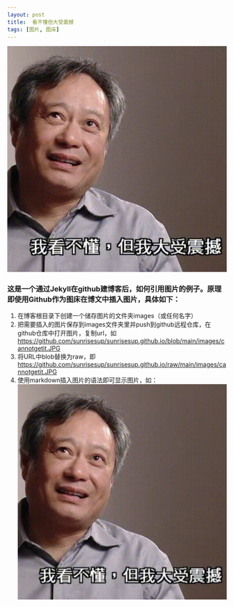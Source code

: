 ```yaml
---
layout: post
title:  看不懂但大受震撼
tags: [图片, 图床]
---
```


![img](https://github.com/sunrisesup/sunrisesup.github.io/raw/main/images/cannotgetit.JPG)

### 这是一个通过Jekyll在github建博客后，如何引用图片的例子。原理即使用Github作为图床在博文中插入图片，具体如下：
1. 在博客根目录下创建一个储存图片的文件夹images（或任何名字）
2. 把需要插入的图片保存到images文件夹里并push到github远程仓库，在github仓库中打开图片，复制url，如 https://github.com/sunrisesup/sunrisesup.github.io/blob/main/images/cannotgetit.JPG
3. 将URL中blob替换为raw，即 https://github.com/sunrisesup/sunrisesup.github.io/raw/main/images/cannotgetit.JPG
4. 使用markdown插入图片的语法即可显示图片，如：
<code>![img](https://github.com/sunrisesup/sunrisesup.github.io/raw/main/images/cannotgetit.JPG)</code>